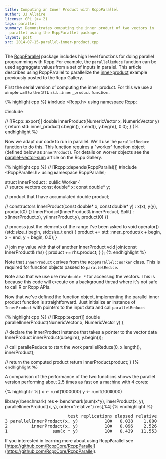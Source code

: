 ```yaml
---
title: Computing an Inner Product with RcppParallel
author: JJ Allaire
license: GPL (>= 2)
tags: parallel
summary: Demonstrates computing the inner product of two vectors in 
  parallel using the RcppParallel package.
layout: post
src: 2014-07-15-parallel-inner-product.cpp
---
```

The [RcppParallel](https://github.com/RcppCore/RcppParallel) package includes
high level functions for doing parallel programming with Rcpp. For example, 
the `parallelReduce` function can be used aggreggate values from a set of 
inputs in parallel. This article describes using RcppParallel to parallelize 
the [inner-product](http://gallery.rcpp.org/articles/stl-inner-product/)
example previously posted to the Rcpp Gallery.


First the serial version of computing the inner product. For this we use
a simple call to the STL `std::inner_product` function:

{% highlight cpp %}
#include <Rcpp.h>
using namespace Rcpp;

#include <algorithm>

// [[Rcpp::export]]
double innerProduct(NumericVector x, NumericVector y) {
   return std::inner_product(x.begin(), x.end(), y.begin(), 0.0);
}
{% endhighlight %}

Now we adapt our code to run in parallel. We'll use the `parallelReduce`
function to do this. This function requires a "worker" function object
(defined below as `InnerProduct`). For details on worker objects see the 
[parallel-vector-sum](http://gallery.rcpp.org/articles/parallel-vector-sum/) 
article on the Rcpp Gallery.

{% highlight cpp %}
// [[Rcpp::depends(RcppParallel)]]
#include <RcppParallel.h>
using namespace RcppParallel;

struct InnerProduct : public Worker
{   
   // source vectors
   const double* x;
   const double* y;
   
   // product that I have accumulated
   double product;
   
   // constructors
   InnerProduct(const double* x, const double* y) : x(x), y(y), product(0) {}
   InnerProduct(InnerProduct& innerProduct, Split) 
      : x(innerProduct.x), y(innerProduct.y), product(0) {}
   
   // process just the elements of the range I've been asked to
   void operator()(std::size_t begin, std::size_t end) {
      product += std::inner_product(x + begin, x + end, y + begin, 0.0);
   }
   
   // join my value with that of another InnerProduct
   void join(const InnerProduct& rhs) { 
     product += rhs.product; 
   }
};
{% endhighlight %}

Note that `InnerProduct` derives from the `RcppParallel::Worker` class. This
is required for function objects passed to `parallelReduce`.

Note also that we use use raw `double *` for accessing the vectors. This is 
because this code will execute on a background thread where it's not safe to 
call R or Rcpp APIs.

Now that we've defined the function object, implementing the parallel inner
product function is straightforward. Just initialize an instance of
`InnerProduct` with pointers to the input data and call `parallelReduce`:

{% highlight cpp %}
// [[Rcpp::export]]
double parallelInnerProduct(NumericVector x, NumericVector y) {
   
   // declare the InnerProduct instance that takes a pointer to the vector data
   InnerProduct innerProduct(x.begin(), y.begin());
   
   // call paralleReduce to start the work
   parallelReduce(0, x.length(), innerProduct);
   
   // return the computed product
   return innerProduct.product;
}
{% endhighlight %}

A comparison of the performance of the two functions shows the parallel
version performing about 2.5 times as fast on a machine with 4 cores:

{% highlight r %}
x <- runif(1000000)
y <- runif(1000000)

library(rbenchmark)
res <- benchmark(sum(x*y),
                 innerProduct(x, y),
                 parallelInnerProduct(x, y),
                 order="relative")
res[,1:4]
{% endhighlight %}



<pre class="output">
                        test replications elapsed relative
3 parallelInnerProduct(x, y)          100   0.038    1.000
2         innerProduct(x, y)          100   0.096    2.526
1                 sum(x * y)          100   0.439   11.553
</pre>

If you interested in learning more about using RcppParallel see 
[https://github.com/RcppCore/RcppParallel](https://github.com/RcppCore/RcppParallel).
